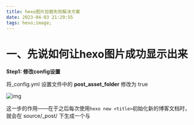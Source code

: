 ```yaml
---
title: hexo图片加载失败解决方案
date: 2023-04-03 21:29:55
tags: hexo;image;
---
```


# 一、先说如何让hexo图片成功显示出来

**Step1: 修改config设置** 

将_config.yml 设置文件中的 **post_asset_folder** 修改为 true

![img](image_1.png)

这一步的作用——在于之后每次使用`hexo new <title>`初始化新的博客文档时，就会在 source/_post/ 下生成一个与<title>.md文件同名的资源文件夹。

例如，输入`hexo new 01_how_to_create_blog`，就会出现以下结果，一个01_how_to_create_blog.md文档以及一个01_how_to_create_blog文件夹

![img](image_2.png)



**Step2: 安装插件**

通过以下npm命令安装 **hexo-asset-image** 插件

```plain
npm install https://github.com/CodeFalling/hexo-asset-image
```





**Step3：图片转移以及路径跟换**

将图片文件复制到同名文件夹中，并设置图片为相对路径；如下图所示，“01_how_to_create_blog/"文件夹下，图片已经从typora的图片缓存文件夹复制过来了，然后修改01_how_to_create_blog.md文件里的所有image路径，只留下图片名称。

![img](image_3.png)

![img](image_4.png)



**Step4：运行查看**

```plain
hexo generate
hexo server 
```



# 二、再说为什么会出现以下 /.com// 情况



目前看来，该错误其实是 **hexo-asset-image** 插件的bug



解决方法如下：

**Step1: 先卸载 hexo-asset-image**

```plain
npm uninstall hexo-asset-image
```

**Step2：重新下载正确的** **hexo-asset-image 插件**

```plain
npm install https://github.com/CodeFalling/hexo-asset-image
```

**Step3：运行三步走**

```plain
hexo clean
hexo generate
hexo server 
```



完成！

![img](image_5.png)





**参考博客：**

https://blog.csdn.net/ayuayue/article/details/109198493

https://segmentfault.com/q/1010000020310187
